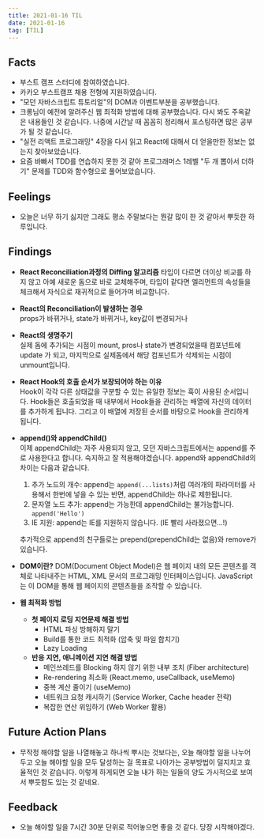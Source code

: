```yaml
---
title: 2021-01-16 TIL
date: 2021-01-16
tag: [TIL]
---
```


## Facts

- 부스트 캠프 스터디에 참여하였습니다.
- 카카오 부스트캠프 채용 전형에 지원하였습니다.
- "모던 자바스크립트 튜토리얼"의 DOM과 이벤트부분을 공부했습니다.
- 크롱님이 예전에 알려주신 웹 최적화 방법에 대해 공부했습니다. 다시 봐도 주옥같은 내용들인 것 같습니다. 나중에 시간날 때 꼼꼼히 정리해서 포스팅하면 많은 공부가 될 것 같습니다.
- "실전 리액트 프로그래밍" 4장을 다시 읽고 React에 대해서 더 얻을만한 정보는 없는지 찾아보았습니다.
- 요즘 바빠서 TDD를 연습하지 못한 것 같아 프로그래머스 1레벨 "두 개 뽑아서 더하기" 문제를 TDD와 함수형으로 풀어보았습니다.

## Feelings

- 오늘은 너무 하기 싫지만 그래도 평소 주말보다는 뭔갈 많이 한 것 같아서 뿌듯한 하루입니다.

## Findings

- **React Reconciliation과정의 Diffing 알고리즘**
  타입이 다르면 더이상 비교를 하지 않고 아예 새로운 돔으로 바로 교체해주며, 타입이 같다면 엘리먼트의 속성들을 체크해서 자식으로 재귀적으로 들어가며 비교합니다.

- **React의 Reconciliation이 발생하는 경우**  
  props가 바뀌거나, state가 바뀌거나, key값이 변경되거나

- **React의 생명주기**  
  실제 돔에 추가되는 시점이 mount, pros나 state가 변경되었을때 컴포넌트에 update 가 되고, 마지막으로 실제돔에서 해당 컴포넌트가 삭제되는 시점이 unmount입니다.

- **React Hook의 호출 순서가 보장되어야 하는 이유**  
  Hook이 각각 다른 상태값을 구분할 수 있는 유일한 정보는 훅이 사용된 순서입니다. Hook들은 호출되었을 때 내부에서 Hook들을 관리하는 배열에 자신의 데이터를 추가하게 됩니다. 그리고 이 배열에 저장된 순서를 바탕으로 Hook을 관리하게 됩니다.

- **append()와 appendChild()**  
  이제 appendChild는 자주 사용되지 않고, 모던 자바스크립트에서는 append를 주로 사용한다고 합니다. 숙지하고 잘 적용해야겠습니다. append와 appendChild의 차이는 다음과 같습니다.
  
  1. 추가 노드의 개수: append는 `append(...lists)`처럼 여러개의 파라미터를 사용해서 한번에 넣을 수 있는 반면, appendChild는 하나로 제한됩니다.
  2. 문자열 노드 추가: append는 가능한데 appendChild는 불가능합니다. `append('Hello')`
  3. IE 지원: append는 IE를 지원하지 않습니다. (IE 빨리 사라졌으면...!)
  
  추가적으로 append의 친구들로는 prepend(prependChild는 없음)와 remove가 있습니다.

- **DOM이란?**
  DOM(Document Object Model)은 웹 페이지 내의 모든 콘텐츠를 객체로 나타내주는 HTML, XML 문서의 프로그래밍 인터페이스입니다. JavaScript는 이 DOM을 통해 웹 페이지의 콘텐츠들을 조작할 수 있습니다.

- **웹 최적화 방법**  
  - **첫 페이지 로딩 지연문제 해결 방법**  
    - HTML 파싱 방해하지 말기
    - Build를 통한 코드 최적화 (압축 및 파일 합치기)
    - Lazy Loading
  - **반응 지연, 애니메이션 지연 해결 방법**
    - 메인쓰레드를 Blocking 하지 않기 위한 내부 조치 (Fiber architecture)
    - Re-rendering 최소화 (React.memo, useCallback, useMemo)
    - 중복 계산 줄이기 (useMemo)
    - 네트워크 요청 캐시하기 (Service Worker, Cache header 전략)
    - 복잡한 연산 위임하기 (Web Worker 활용)

## Future Action Plans

- 무작정 해야할 일을 나열해놓고 하나씩 뿌시는 것보다는, 오늘 해야할 일을 나누어두고 오늘 해야할 일을 모두 달성하는 걸 목표로 나아가는 공부방법이 덜지치고 효율적인 것 같습니다. 이렇게 하게되면 오늘 내가 하는 일들의 양도 가시적으로 보여서 뿌듯함도 있는 것 같네요.

## Feedback

- 오늘 해야할 일을 7시간 30분 단위로 적어놓으면 좋을 것 같다. 당장 시작해야겠다.
